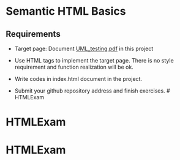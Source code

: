 # Semantic HTML Basics

## Requirements
- Target page: Document [UML_testing.pdf](https://github.com/twschool-full-stack-bootcamp/html_homework/tree/master/UML_testing.pdf) in this project 

- Use HTML tags to implement the target page. There is no style requirement and function realization will be ok. 

- Write codes in index.html document in the project. 

- Submit your github repository address and finish exercises.  # HTMLExam
# HTMLExam
# HTMLExam
